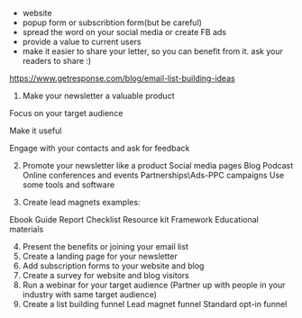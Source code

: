 
- website
- popup form or subscribtion form(but be careful)
- spread the word on your social media or create FB ads
- provide a value to current users
- make it easier to share your letter, so you can benefit from it. 
ask your readers to share :)


https://www.getresponse.com/blog/email-list-building-ideas

1. Make your newsletter a valuable product 

Focus on your target audience 

Make it useful 

Engage with your contacts and ask for feedback 


2. Promote your newsletter like a product 
Social media pages
Blog
Podcast
Online conferences and events
Partnerships\Ads-PPC campaigns
Use some tools and software


3. Create lead magnets
examples:

Ebook 
Guide
Report 
Checklist 
Resource kit 
Framework 
Educational materials

4. Present the benefits or joining your email list 
5. Create a landing page for your newsletter 
6. Add subscription forms to your website and blog 
7. Create a survey for website and blog visitors 
8. Run a webinar for your target audience
(Partner up with people in your industry with same target audience)
9. Create a list building funnel 
Lead magnet funnel 
Standard opt-in funnel 
